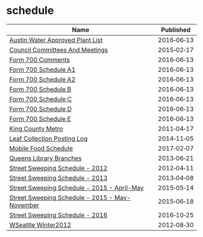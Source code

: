 # schedule

Name | Published
---- | ---------
[Austin Water Approved Plant List](../datasets/82dq-nkpk.md) | 2016&#x2011;06&#x2011;13
[Council Committees And Meetings](../datasets/m48u-yjt8.md) | 2015&#x2011;02&#x2011;17
[Form 700 Comments](../datasets/e9vv-n9ta.md) | 2016&#x2011;06&#x2011;13
[Form 700 Schedule A1](../datasets/tzbk-2xg8.md) | 2016&#x2011;06&#x2011;13
[Form 700 Schedule A2](../datasets/j82c-uj4d.md) | 2016&#x2011;06&#x2011;13
[Form 700 Schedule B](../datasets/tcn4-z9dy.md) | 2016&#x2011;06&#x2011;13
[Form 700 Schedule C](../datasets/fkhv-84jp.md) | 2016&#x2011;06&#x2011;13
[Form 700 Schedule D](../datasets/kpf8-y8tj.md) | 2016&#x2011;06&#x2011;13
[Form 700 Schedule E](../datasets/2ige-b5yn.md) | 2016&#x2011;06&#x2011;13
[King County Metro](../datasets/pd2q-kmme.md) | 2011&#x2011;04&#x2011;17
[Leaf Collection Posting Log](../datasets/r53e-rcct.md) | 2014&#x2011;11&#x2011;05
[Mobile Food Schedule](../datasets/jjew-r69b.md) | 2017&#x2011;02&#x2011;07
[Queens Library Branches](../datasets/kh3d-xhq7.md) | 2013&#x2011;06&#x2011;21
[Street Sweeping Schedule - 2012](../datasets/k3hy-v5xb.md) | 2012&#x2011;04&#x2011;11
[Street Sweeping Schedule - 2013](../datasets/8h6a-imtk.md) | 2013&#x2011;04&#x2011;08
[Street Sweeping Schedule - 2015 - April-May](../datasets/waad-z968.md) | 2015&#x2011;05&#x2011;14
[Street Sweeping Schedule - 2015 - May-November](../datasets/ggci-kynu.md) | 2015&#x2011;06&#x2011;18
[Street Sweeping Schedule - 2016](../datasets/x2vd-qke7.md) | 2016&#x2011;10&#x2011;25
[WSeattle Winter2012](../datasets/4wxe-trr7.md) | 2012&#x2011;08&#x2011;30

